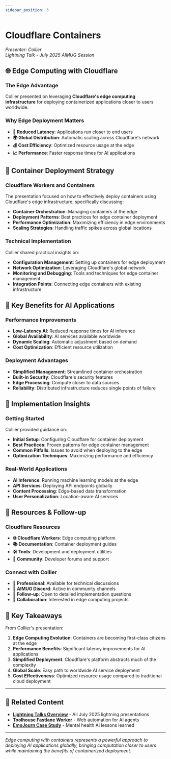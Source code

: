 ```yaml
---
sidebar_position: 3
---
```


# Cloudflare Containers

*Presenter: Collier*  
*Lightning Talk - July 2025 AIMUG Session*

## 🌐 **Edge Computing with Cloudflare**

### **The Edge Advantage**
Collier presented on leveraging **Cloudflare's edge computing infrastructure** for deploying containerized applications closer to users worldwide.

### **Why Edge Deployment Matters**
- **🚀 Reduced Latency**: Applications run closer to end users
- **🌍 Global Distribution**: Automatic scaling across Cloudflare's network
- **💰 Cost Efficiency**: Optimized resource usage at the edge
- **📈 Performance**: Faster response times for AI applications

## 🐳 **Container Deployment Strategy**

### **Cloudflare Workers and Containers**
The presentation focused on how to effectively deploy containers using Cloudflare's edge infrastructure, specifically discussing:

- **Container Orchestration**: Managing containers at the edge
- **Deployment Patterns**: Best practices for edge container deployment
- **Performance Optimization**: Maximizing efficiency in edge environments
- **Scaling Strategies**: Handling traffic spikes across global locations

### **Technical Implementation**
Collier shared practical insights on:
- **Configuration Management**: Setting up containers for edge deployment
- **Network Optimization**: Leveraging Cloudflare's global network
- **Monitoring and Debugging**: Tools and techniques for edge container management
- **Integration Points**: Connecting edge containers with existing infrastructure

## 🎯 **Key Benefits for AI Applications**

### **Performance Improvements**
- **Low-Latency AI**: Reduced response times for AI inference
- **Global Availability**: AI services available worldwide
- **Dynamic Scaling**: Automatic adjustment based on demand
- **Cost Optimization**: Efficient resource utilization

### **Deployment Advantages**
- **Simplified Management**: Streamlined container orchestration
- **Built-in Security**: Cloudflare's security features
- **Edge Processing**: Compute closer to data sources
- **Reliability**: Distributed infrastructure reduces single points of failure

## 🔧 **Implementation Insights**

### **Getting Started**
Collier provided guidance on:
- **Initial Setup**: Configuring Cloudflare for container deployment
- **Best Practices**: Proven patterns for edge container management
- **Common Pitfalls**: Issues to avoid when deploying to the edge
- **Optimization Techniques**: Maximizing performance and efficiency

### **Real-World Applications**
- **AI Inference**: Running machine learning models at the edge
- **API Services**: Deploying API endpoints globally
- **Content Processing**: Edge-based data transformation
- **User Personalization**: Location-aware AI services

## 🔗 **Resources & Follow-up**

### **Cloudflare Resources**
- **🌐 Cloudflare Workers**: Edge computing platform
- **📚 Documentation**: Container deployment guides
- **🛠️ Tools**: Development and deployment utilities
- **💬 Community**: Developer forums and support

### **Connect with Collier**
- **💼 Professional**: Available for technical discussions
- **💬 AIMUG Discord**: Active in community channels
- **🔗 Follow-up**: Open to detailed implementation questions
- **🤝 Collaboration**: Interested in edge computing projects

## 🎯 **Key Takeaways**

From Collier's presentation:
1. **Edge Computing Evolution**: Containers are becoming first-class citizens at the edge
2. **Performance Benefits**: Significant latency improvements for AI applications
3. **Simplified Deployment**: Cloudflare's platform abstracts much of the complexity
4. **Global Scale**: Easy path to worldwide AI service deployment
5. **Cost Effectiveness**: Optimized resource usage compared to traditional cloud deployment

---

## 🔗 **Related Content**

- **[Lightning Talks Overview](./index.md)** - All July 2025 lightning presentations
- **[Toolhouse Fastlane Worker](./toolhouse-fastlane-worker.md)** - Web automation for AI agents
- **[EmoJourn Case Study](./emojourn-case-study.md)** - Mental health AI lessons learned


---

*Edge computing with containers represents a powerful approach to deploying AI applications globally, bringing computation closer to users while maintaining the benefits of containerized deployment.*